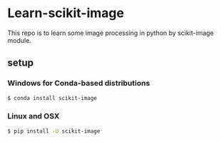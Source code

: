 # Learn-scikit-image
This repo is to learn some image processing in python by scikit-image module.

## setup
### Windows for Conda-based distributions
```bash
$ conda install scikit-image
```
### Linux and OSX
```bash
$ pip install -U scikit-image
```
